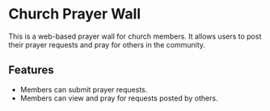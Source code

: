 # Church Prayer Wall

This is a web-based prayer wall for church members. It allows users to post their prayer requests and pray for others in the community.

## Features

- Members can submit prayer requests.
- Members can view and pray for requests posted by others.
